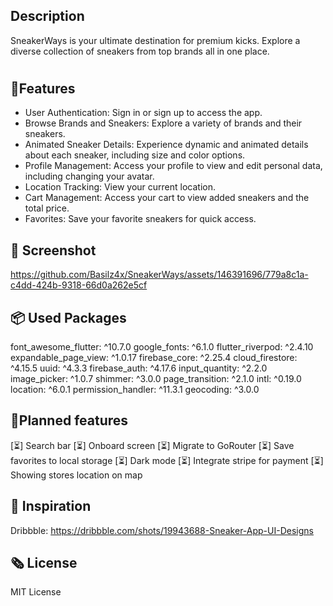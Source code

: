 
  

## Description
SneakerWays is your ultimate destination for premium kicks. Explore a diverse collection of sneakers from top brands all in one place.


#
## 📌Features
 - User Authentication: Sign in or sign up to access the app.
 - Browse Brands and Sneakers: Explore a variety of brands and their
   sneakers.
 - Animated Sneaker Details: Experience dynamic and animated details
   about each sneaker, including size and color options.
 - Profile Management: Access your profile to view and edit personal data, including changing your avatar.
 - Location Tracking: View your current location.
 - Cart Management: Access your cart to view added sneakers and the total price.
 - Favorites: Save your favorite sneakers for quick access.

## 📸 Screenshot
https://github.com/Basilz4x/SneakerWays/assets/146391696/779a8c1a-c4dd-424b-9318-66d0a262e5cf



## 📦 Used Packages
font_awesome_flutter: ^10.7.0
google_fonts: ^6.1.0
flutter_riverpod: ^2.4.10
expandable_page_view: ^1.0.17
firebase_core: ^2.25.4
cloud_firestore: ^4.15.5
uuid: ^4.3.3
firebase_auth: ^4.17.6
input_quantity: ^2.2.0
image_picker: ^1.0.7
shimmer: ^3.0.0
page_transition: ^2.1.0
intl: ^0.19.0
location: ^6.0.1
permission_handler: ^11.3.1
geocoding: ^3.0.0

## 🌱Planned features 
[⏳] Search bar 
[⏳] Onboard screen
[⏳] Migrate to GoRouter
[⏳] Save favorites to local storage
[⏳] Dark mode
[⏳] Integrate stripe for payment
[⏳] Showing stores location on map 
 
## 💭 Inspiration
Dribbble: https://dribbble.com/shots/19943688-Sneaker-App-UI-Designs

## 🗞️ License

MIT License
